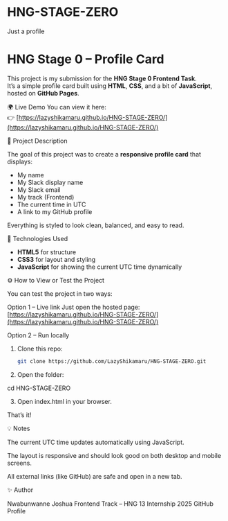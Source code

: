 # HNG-STAGE-ZERO
Just a profile
# HNG Stage 0 – Profile Card

This project is my submission for the **HNG Stage 0 Frontend Task**.  
It’s a simple profile card built using **HTML**, **CSS**, and a bit of **JavaScript**, hosted on **GitHub Pages**.



🌍 Live Demo
You can view it here:  
👉 [https://lazyshikamaru.github.io/HNG-STAGE-ZERO/](https://lazyshikamaru.github.io/HNG-STAGE-ZERO/)



 🧱 Project Description

The goal of this project was to create a **responsive profile card** that displays:
- My name  
- My Slack display name  
- My Slack email  
- My track (Frontend)  
- The current time in UTC  
- A link to my GitHub profile  

Everything is styled to look clean, balanced, and easy to read.


 🧩 Technologies Used
- **HTML5** for structure  
- **CSS3** for layout and styling  
- **JavaScript** for showing the current UTC time dynamically  



⚙️ How to View or Test the Project

You can test the project in two ways:

Option 1 – Live link
Just open the hosted page:  
[https://lazyshikamaru.github.io/HNG-STAGE-ZERO/](https://lazyshikamaru.github.io/HNG-STAGE-ZERO/)

Option 2 – Run locally
1. Clone this repo:
   ```bash
   git clone https://github.com/LazyShikamaru/HNG-STAGE-ZERO.git

2. Open the folder:

cd HNG-STAGE-ZERO


3. Open index.html in your browser.


That’s it!


💡 Notes

The current UTC time updates automatically using JavaScript.

The layout is responsive and should look good on both desktop and mobile screens.

All external links (like GitHub) are safe and open in a new tab.



✨ Author

Nwabunwanne Joshua
Frontend Track – HNG 13 Internship 2025
GitHub Profile
